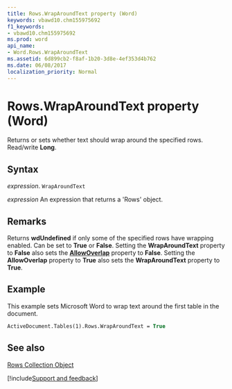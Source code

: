 ```yaml
---
title: Rows.WrapAroundText property (Word)
keywords: vbawd10.chm155975692
f1_keywords:
- vbawd10.chm155975692
ms.prod: word
api_name:
- Word.Rows.WrapAroundText
ms.assetid: 6d899cb2-f8af-1b20-3d8e-4ef353d4b762
ms.date: 06/08/2017
localization_priority: Normal
---
```



# Rows.WrapAroundText property (Word)

Returns or sets whether text should wrap around the specified rows. Read/write  **Long**.


## Syntax

_expression_. `WrapAroundText`

 _expression_ An expression that returns a 'Rows' object.


## Remarks

Returns  **wdUndefined** if only some of the specified rows have wrapping enabled. Can be set to **True** or **False**. Setting the **WrapAroundText** property to **False** also sets the **[AllowOverlap](Word.Rows.AllowOverlap.md)** property to **False**. Setting the **AllowOverlap** property to **True** also sets the **WrapAroundText** property to **True**.


## Example

This example sets Microsoft Word to wrap text around the first table in the document.


```vb
ActiveDocument.Tables(1).Rows.WrapAroundText = True
```


## See also


[Rows Collection Object](Word.rows.md)

[!include[Support and feedback](~/includes/feedback-boilerplate.md)]